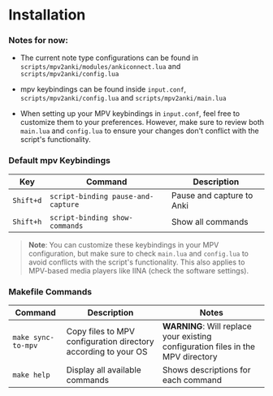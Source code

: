 # Installation

### Notes for now:
- The current note type configurations can be found in `scripts/mpv2anki/modules/ankiconnect.lua`
  and `scripts/mpv2anki/config.lua`

- mpv keybindings can be found inside `input.conf`, `scripts/mpv2anki/config.lua`
  and `scripts/mpv2anki/main.lua`
- When setting up your MPV keybindings in `input.conf`, feel free to customize
  them to your preferences. However, make sure to review both `main.lua` and `config.lua`
  to ensure your changes don't conflict with the script's functionality.

### Default mpv Keybindings

| Key       | Command | Description | 
|-----------|---------|-------------|
| `Shift+d` | `script-binding pause-and-capture` | Pause and capture to Anki |
| `Shift+h` | `script-binding show-commands` | Show all commands |

> **Note**: You can customize these keybindings in your MPV configuration,
> but make sure to check `main.lua` and `config.lua` to avoid conflicts with
> the script's functionality. This also applies to MPV-based media players like IINA (check the software settings).


### Makefile Commands

| Command | Description                                                    | Notes |
|---------|----------------------------------------------------------------|-------|
| `make sync-to-mpv` | Copy files to MPV configuration directory according to your OS | **WARNING**: Will replace your existing configuration files in the MPV directory |
| `make help` | Display all available commands                                 | Shows descriptions for each command |

